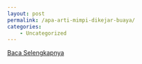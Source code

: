 ```yaml
---
layout: post
permalink: /apa-arti-mimpi-dikejar-buaya/
categories:
    - Uncategorized
---
```


[Baca Selengkapnya](/10)